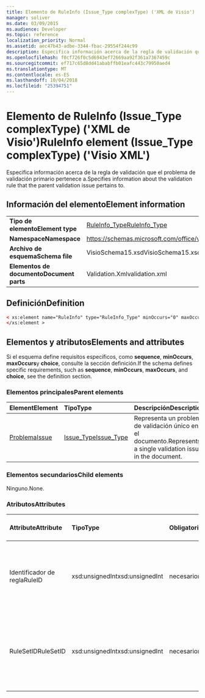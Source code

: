```yaml
---
title: Elemento de RuleInfo (Issue_Type complexType) ('XML de Visio')
manager: soliver
ms.date: 03/09/2015
ms.audience: Developer
ms.topic: reference
localization_priority: Normal
ms.assetid: aec47b43-adbe-3344-fbac-29554f244c99
description: Especifica información acerca de la regla de validación que el problema de validación primario pertenece a.
ms.openlocfilehash: f0cf726f0c5d6943ef72669aa92f361a7367459c
ms.sourcegitcommit: ef717c65d8dd41ababffb01eafc443c79950aed4
ms.translationtype: MT
ms.contentlocale: es-ES
ms.lasthandoff: 10/04/2018
ms.locfileid: "25394751"
---
```

# <a name="ruleinfo-element-issuetype-complextype-visio-xml"></a><span data-ttu-id="4279c-103">Elemento de RuleInfo (Issue_Type complexType) ('XML de Visio')</span><span class="sxs-lookup"><span data-stu-id="4279c-103">RuleInfo element (Issue_Type complexType) ('Visio XML')</span></span>

<span data-ttu-id="4279c-104">Especifica información acerca de la regla de validación que el problema de validación primario pertenece a.</span><span class="sxs-lookup"><span data-stu-id="4279c-104">Specifies information about the validation rule that the parent validation issue pertains to.</span></span>
  
## <a name="element-information"></a><span data-ttu-id="4279c-105">Información del elemento</span><span class="sxs-lookup"><span data-stu-id="4279c-105">Element information</span></span>

|||
|:-----|:-----|
|<span data-ttu-id="4279c-106">**Tipo de elemento**</span><span class="sxs-lookup"><span data-stu-id="4279c-106">**Element type**</span></span> <br/> |[<span data-ttu-id="4279c-107">RuleInfo_Type</span><span class="sxs-lookup"><span data-stu-id="4279c-107">RuleInfo_Type</span></span>](ruleinfo_type-complextypevisio-xml.md) <br/> |
|<span data-ttu-id="4279c-108">**Namespace**</span><span class="sxs-lookup"><span data-stu-id="4279c-108">**Namespace**</span></span> <br/> |https://schemas.microsoft.com/office/visio/2012/main  <br/> |
|<span data-ttu-id="4279c-109">**Archivo de esquema**</span><span class="sxs-lookup"><span data-stu-id="4279c-109">**Schema file**</span></span> <br/> |<span data-ttu-id="4279c-110">VisioSchema15.xsd</span><span class="sxs-lookup"><span data-stu-id="4279c-110">VisioSchema15.xsd</span></span>  <br/> |
|<span data-ttu-id="4279c-111">**Elementos de documento**</span><span class="sxs-lookup"><span data-stu-id="4279c-111">**Document parts**</span></span> <br/> |<span data-ttu-id="4279c-112">Validation.Xml</span><span class="sxs-lookup"><span data-stu-id="4279c-112">validation.xml</span></span>  <br/> |
   
## <a name="definition"></a><span data-ttu-id="4279c-113">Definición</span><span class="sxs-lookup"><span data-stu-id="4279c-113">Definition</span></span>

```XML
< xs:element name="RuleInfo" type="RuleInfo_Type" minOccurs="0" maxOccurs="1" >
</xs:element >
```

## <a name="elements-and-attributes"></a><span data-ttu-id="4279c-114">Elementos y atributos</span><span class="sxs-lookup"><span data-stu-id="4279c-114">Elements and attributes</span></span>

<span data-ttu-id="4279c-115">Si el esquema define requisitos específicos, como **sequence**, **minOccurs**, **maxOccurs**y **choice**, consulte la sección definición.</span><span class="sxs-lookup"><span data-stu-id="4279c-115">If the schema defines specific requirements, such as **sequence**, **minOccurs**, **maxOccurs**, and **choice**, see the definition section.</span></span> 
  
### <a name="parent-elements"></a><span data-ttu-id="4279c-116">Elementos principales</span><span class="sxs-lookup"><span data-stu-id="4279c-116">Parent elements</span></span>

|<span data-ttu-id="4279c-117">**Element**</span><span class="sxs-lookup"><span data-stu-id="4279c-117">**Element**</span></span>|<span data-ttu-id="4279c-118">**Tipo**</span><span class="sxs-lookup"><span data-stu-id="4279c-118">**Type**</span></span>|<span data-ttu-id="4279c-119">**Descripción**</span><span class="sxs-lookup"><span data-stu-id="4279c-119">**Description**</span></span>|
|:-----|:-----|:-----|
|[<span data-ttu-id="4279c-120">Problema</span><span class="sxs-lookup"><span data-stu-id="4279c-120">Issue</span></span>](issue-element-issues_type-complextypevisio-xml.md) <br/> |[<span data-ttu-id="4279c-121">Issue_Type</span><span class="sxs-lookup"><span data-stu-id="4279c-121">Issue_Type</span></span>](issue_type-complextypevisio-xml.md) <br/> |<span data-ttu-id="4279c-122">Representa un problema de validación único en el documento.</span><span class="sxs-lookup"><span data-stu-id="4279c-122">Represents a single validation issue in the document.</span></span>  <br/> |
   
### <a name="child-elements"></a><span data-ttu-id="4279c-123">Elementos secundarios</span><span class="sxs-lookup"><span data-stu-id="4279c-123">Child elements</span></span>

<span data-ttu-id="4279c-124">Ninguno.</span><span class="sxs-lookup"><span data-stu-id="4279c-124">None.</span></span>
  
### <a name="attributes"></a><span data-ttu-id="4279c-125">Atributos</span><span class="sxs-lookup"><span data-stu-id="4279c-125">Attributes</span></span>

|<span data-ttu-id="4279c-126">**Attribute**</span><span class="sxs-lookup"><span data-stu-id="4279c-126">**Attribute**</span></span>|<span data-ttu-id="4279c-127">**Tipo**</span><span class="sxs-lookup"><span data-stu-id="4279c-127">**Type**</span></span>|<span data-ttu-id="4279c-128">**Obligatorio**</span><span class="sxs-lookup"><span data-stu-id="4279c-128">**Required**</span></span>|<span data-ttu-id="4279c-129">**Descripción**</span><span class="sxs-lookup"><span data-stu-id="4279c-129">**Description**</span></span>|<span data-ttu-id="4279c-130">**Valores posibles**</span><span class="sxs-lookup"><span data-stu-id="4279c-130">**Possible values**</span></span>|
|:-----|:-----|:-----|:-----|:-----|
|<span data-ttu-id="4279c-131">Identificador de regla</span><span class="sxs-lookup"><span data-stu-id="4279c-131">RuleID</span></span>  <br/> |<span data-ttu-id="4279c-132">xsd:unsignedInt</span><span class="sxs-lookup"><span data-stu-id="4279c-132">xsd:unsignedInt</span></span>  <br/> |<span data-ttu-id="4279c-133">necesario</span><span class="sxs-lookup"><span data-stu-id="4279c-133">required</span></span>  <br/> |<span data-ttu-id="4279c-134">Especifica el identificador único de la regla de validación que el problema primario pertenece a.</span><span class="sxs-lookup"><span data-stu-id="4279c-134">Specifies the unique identifier of the validation rule that the parent issue pertains to.</span></span>  <br/> |<span data-ttu-id="4279c-135">Valores del tipo xsd:unsignedInt.</span><span class="sxs-lookup"><span data-stu-id="4279c-135">Values of the xsd:unsignedInt type.</span></span>  <br/> |
|<span data-ttu-id="4279c-136">RuleSetID</span><span class="sxs-lookup"><span data-stu-id="4279c-136">RuleSetID</span></span>  <br/> |<span data-ttu-id="4279c-137">xsd:unsignedInt</span><span class="sxs-lookup"><span data-stu-id="4279c-137">xsd:unsignedInt</span></span>  <br/> |<span data-ttu-id="4279c-138">necesario</span><span class="sxs-lookup"><span data-stu-id="4279c-138">required</span></span>  <br/> |<span data-ttu-id="4279c-139">Especifica el identificador único del conjunto de reglas de validación que el problema primario pertenece a.</span><span class="sxs-lookup"><span data-stu-id="4279c-139">Specifies the unique identifier of the validation rule set that the parent issue pertains to.</span></span>  <br/> |<span data-ttu-id="4279c-140">Valores del tipo xsd:unsignedInt.</span><span class="sxs-lookup"><span data-stu-id="4279c-140">Values of the xsd:unsignedInt type.</span></span>  <br/> |
   

